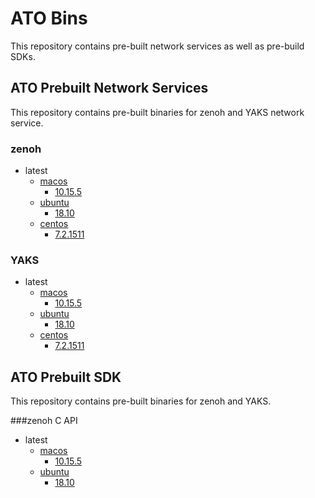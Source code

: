 # ATO Bins
This repository contains pre-built network services as well as pre-build SDKs.

## ATO Prebuilt Network Services
This repository contains pre-built binaries for zenoh and YAKS network service.

### zenoh
- latest
    - [macos](./zenoh/latest/macos) 
        - [10.15.5](./zenoh/latest/macos/10.15.5/zenohd) 
    - [ubuntu](./zenoh/latest/ubuntu)
        - [18.10](./zenoh/latest/ubuntu/18.10/zenohd)
    - [centos](./zenoh/latest/centos)
        - [7.2.1511](./zenoh/latest/centos/7.2.1511/zenohd)


### YAKS
- latest
    - [macos](./yaks/latest/macos) 
        - [10.15.5](./yaks/latest/macos/10.15.5/yaksd) 
    - [ubuntu](./yaks/latest/ubuntu)
        - [18.10](./yaks/latest/ubuntu/18.10/yaksd)
    - [centos](./yaks/latest/centos)
        - [7.2.1511](./yaks/latest/centos/7.2.1511/yaksd)



## ATO Prebuilt SDK
This repository contains pre-built binaries for zenoh and YAKS.

###zenoh C API
- latest
    - [macos](./zenoh-c/latest/macos) 
        - [10.15.5](./zenoh-c/latest/macos/10.15.5/libzenohc.dylib) 
    - [ubuntu](./yaks/latest/ubuntu)
        - [18.10](./zenoh-c/latest/ubuntu/18.10/libzenohc.so)
